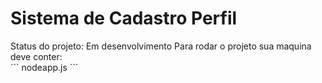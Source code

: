 <h1>Sistema de Cadastro Perfil</h1>
Status do projeto: Em desenvolvimento
Para rodar o projeto sua maquina deve conter:<br>
```
nodeapp.js
```
